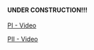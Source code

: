 #### UNDER CONSTRUCTION!!!

[PI - Video](https://brygit24.github.io/liveCoding/detectMochaPI.mp4)

[PII - Video](https://brygit24.github.io/liveCoding/detectMochaPII.mp4)


